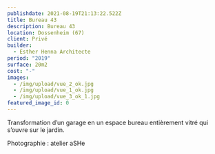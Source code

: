```yaml
---
publishdate: 2021-08-19T21:13:22.522Z
title: Bureau 43
description: Bureau 43
location: Dossenheim (67)
client: Privé
builder:
  - Esther Henna Architecte
period: "2019"
surface: 20m2
cost: "-"
images:
  - /img/upload/vue_2_ok.jpg
  - /img/upload/vue_1_ok.jpg
  - /img/upload/vue_3_ok_1.jpg
featured_image_id: 0
---
```

Transformation d’un garage en un espace bureau entièrement vitré qui s’ouvre sur le jardin.

P﻿hotographie : atelier aSHe